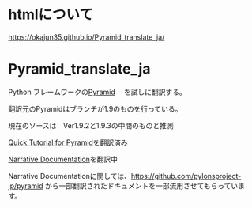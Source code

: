 # htmlについて
https://okajun35.github.io/Pyramid_translate_ja/

# Pyramid_translate_ja



Python フレームワークの[Pyramid](https://github.com/Pylons/pyramid)　
を試しに翻訳する。

翻訳元のPyramidはブランチが1.9のものを行っている。

現在のソースは　Ver1.9.2と1.9.3の中間のものと推測

[Quick Tutorial for Pyramid](https://okajun35.github.io/Pyramid_translate_ja/quick_tutorial/index.html#quick-tutorial)を翻訳済み

[Narrative Documentation](https://okajun35.github.io/Pyramid_translate_ja/#narrative-documentation)を翻訳中

Narrative Documentationに関しては、https://github.com/pylonsproject-jp/pyramid から一部翻訳されたドキュメントを一部流用させてもらっています。